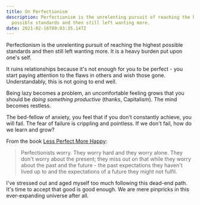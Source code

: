 ```yaml
---
title: On Perfectionism
description: Perfectionism is the unrelenting pursuit of reaching the highest
  possible standards and then still left wanting more.
date: 2021-02-16T09:03:35.147Z
---
```

Perfectionism is the unrelenting pursuit of reaching the highest possible standards and then still left wanting more.  It is a heavy burden put upon one's self.  

It ruins relationships because it's not enough for you to be perfect - you start paying attention to the flaws in others and wish those gone.  Understandably, this is not going to end well.

Being lazy becomes a problem, an uncomfortable feeling grows that you should be *doing something productive* (thanks, Capitalism).  The mind becomes restless.

The bed-fellow of anxiety, you feel that if you don't constantly achieve, you will fail.  The fear of failure is crippling and pointless.  If we don't fail, how do we learn and grow?

From the book [Less Perfect More Happy](https://smile.amazon.co.uk/Less-Perfect-More-Happy-Chris/dp/0957612370):

> Perfectionists worry.  They worry hard and they worry alone.  They don't worry about the present; they miss out on that while they worry about the past and the future - the past expectations they haven't lived up to and the expectations of a future they might not fulfil.

I've stressed out and aged myself too much following this dead-end path.  It's time to accept that good is good enough.  We are mere pinpricks in this ever-expanding universe after all.